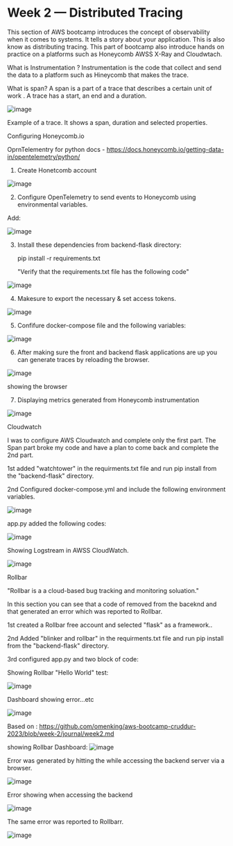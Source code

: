 # Week 2 — Distributed Tracing

This section of AWS bootcamp introduces the concept of observability when it comes to systems. It tells a story about your application. This is also know as distributing tracing. This part of bootcamp also introduce hands on practice on a platforms such as Honeycomb AWSS X-Ray and Cloudwtach.

What is Instrumentation ?
Instrumentation is the code that collect and send the data to a platform such as Hineycomb that makes the trace.

What is span?
A span is a part of a trace that describes a certain unit of work . A trace has a start, an end and a duration.

![image](https://user-images.githubusercontent.com/124897604/224895668-ad093500-1eb2-4fb7-9fee-f7322b070373.png)


Example of a trace. It shows a span, duration and selected properties.

Configuring Honeycomb.io

OprnTelementry for python docs - 
https://docs.honeycomb.io/getting-data-in/opentelemetry/python/

1) Create Honetcomb account

![image](https://user-images.githubusercontent.com/124897604/224896537-2ed7a5cf-735a-4829-b38b-1a9b807779db.png)


2) Configure OpenTelemetry to send events to Honeycomb using environmental variables.

Add:

![image](https://user-images.githubusercontent.com/124897604/224898080-5482b2fa-7252-4b83-b03b-b5ca8f0beca2.png)



3) Install these dependencies from backend-flask directory:

    pip install -r requirements.txt

    "Verify that the requirements.txt file has the following code"

![image](https://user-images.githubusercontent.com/124897604/224898368-2c6fcbac-de2c-4002-bdd7-e492db7cc6b8.png)


4) Makesure to export the necessary & set access tokens.

![image](https://user-images.githubusercontent.com/124897604/224898623-8154c372-074e-4930-8bb2-8c055fa15efd.png)

5) Confifure docker-compose file and the following variables:

![image](https://user-images.githubusercontent.com/124897604/224901178-dfd87543-62cb-4992-88f3-2368f9e87a12.png)

6) After making sure the front and backend flask applications are up you can generate traces by reloading the browser.

![image](https://user-images.githubusercontent.com/124897604/224901941-61f7f0d5-5545-4682-8da5-5e2a4ffa1a29.png)

showing the browser

7) Displaying metrics generated from Honeycomb instrumentation

![image](https://user-images.githubusercontent.com/124897604/224902584-891d3f9c-77ec-4af3-a9b5-0ed211454cfd.png)

Cloudwatch

I was to configure AWS Cloudwatch and complete only the first part. The Span part broke my code and have a plan to come back and complete the 2nd part.

1st added  "watchtower" in the  requirments.txt file and run pip install from the "backend-flask" directory.

2nd Configured docker-compose.yml and include the following environment variables.

![image](https://user-images.githubusercontent.com/124897604/226082088-c0f9a996-0924-464d-a9c6-e187a7c5987f.png)

app.py added the following codes:

![image](https://user-images.githubusercontent.com/124897604/226082248-1ee5e3d4-55ed-498f-a960-9c91fa9bf6ca.png)

Showing Logstream in AWSS CloudWatch.

![image](https://user-images.githubusercontent.com/124897604/226082446-886bdece-771f-4d91-a453-13d3a0b4c922.png)




Rollbar

"Rollbar is a a cloud-based bug tracking and monitoring soluation."

In this section you can see that a code of removed from the baceknd and that generated an error which was reported to Rollbar.

1st created a Rollbar free account and selected "flask" as a framework.. 

2nd Added  "blinker and rollbar" in the  requirments.txt file and run pip install from the "backend-flask" directory.

3rd configured app.py and two block of code:

Showing Rollbar "Hello World" test:

![image](https://user-images.githubusercontent.com/124897604/226081335-128b8b3d-4b8f-4237-b4ce-faf0181b23be.png)

Dashboard showing error...etc

![image](https://user-images.githubusercontent.com/124897604/226081130-b82132c5-38e1-4f53-8e7b-c4738e54ac29.png)



Based on : https://github.com/omenking/aws-bootcamp-cruddur-2023/blob/week-2/journal/week2.md

showing Rollbar Dashboard:
![image](https://user-images.githubusercontent.com/124897604/226081036-8f10ba43-d28c-456d-93a8-a18ae7b027db.png)


Error was generated by hitting the while accessing the backend server via a browser.

![image](https://user-images.githubusercontent.com/124897604/226081399-7b7de3a4-8ed5-44de-b5ea-c247a1e952fc.png)

Error showing when accessing the backend

![image](https://user-images.githubusercontent.com/124897604/226081467-0fda69f5-92ee-43b0-ba7a-715f28e2b76e.png)


The same error was reported to Rollbarr.

![image](https://user-images.githubusercontent.com/124897604/226081568-1cd86ac1-3e0b-451f-b9f4-5b44904cfb6c.png)


















